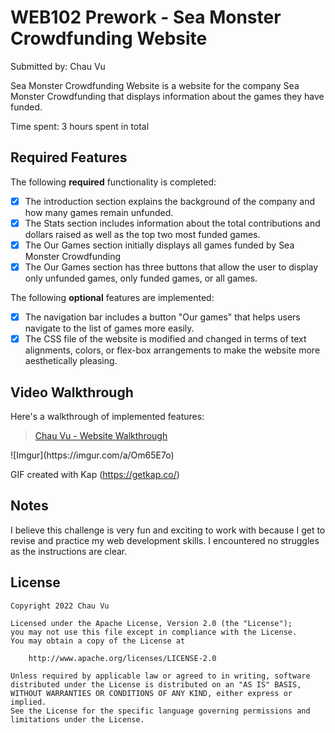 # WEB102 Prework - Sea Monster Crowdfunding Website

Submitted by: Chau Vu

Sea Monster Crowdfunding Website is a website for the company Sea Monster Crowdfunding that displays information about the games they have funded.

Time spent: 3 hours spent in total

## Required Features

The following **required** functionality is completed:

* [X] The introduction section explains the background of the company and how many games remain unfunded.
* [X] The Stats section includes information about the total contributions and dollars raised as well as the top two most funded games.
* [X] The Our Games section initially displays all games funded by Sea Monster Crowdfunding
* [X] The Our Games section has three buttons that allow the user to display only unfunded games, only funded games, or all games.

The following **optional** features are implemented:

* [X] The navigation bar includes a button "Our games" that helps users navigate to the list of games more easily.
* [X] The CSS file of the website is modified and changed in terms of text alignments, colors, or flex-box arrangements to make the website more aesthetically pleasing.

## Video Walkthrough

Here's a walkthrough of implemented features:

<blockquote class="imgur-embed-pub" lang="en" data-id="a/Om65E7o"  ><a href="//imgur.com/a/Om65E7o">Chau Vu - Website Walkthrough</a></blockquote><script async src="//s.imgur.com/min/embed.js" charset="utf-8"></script>
![Imgur](https://imgur.com/a/Om65E7o)

GIF created with Kap (https://getkap.co/)

## Notes
I believe this challenge is very fun and exciting to work with because I get to revise and practice my web development skills. I encountered no struggles as the instructions are clear. 

## License

    Copyright 2022 Chau Vu

    Licensed under the Apache License, Version 2.0 (the "License");
    you may not use this file except in compliance with the License.
    You may obtain a copy of the License at

        http://www.apache.org/licenses/LICENSE-2.0

    Unless required by applicable law or agreed to in writing, software
    distributed under the License is distributed on an "AS IS" BASIS,
    WITHOUT WARRANTIES OR CONDITIONS OF ANY KIND, either express or implied.
    See the License for the specific language governing permissions and
    limitations under the License.
